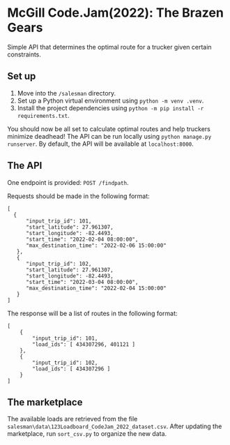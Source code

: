 # McGill Code.Jam(2022): The Brazen Gears

Simple API that determines the optimal route for a trucker given certain constraints.

## Set up
1. Move into the `/salesman` directory.
2. Set up a Python virtual environment using `python -m venv .venv`.
3. Install the project dependencies using `python -m pip install -r requirements.txt`.

You should now be all set to calculate optimal routes and help truckers minimize deadhead! The API can be run locally using `python manage.py runserver`. By default, the API will be available at `localhost:8000`.

## The API
One endpoint is provided: `POST /findpath`.

Requests should be made in the following format:
```
[
  {
      "input_trip_id": 101,
      "start_latitude": 27.961307,
      "start_longitude": -82.4493,
      "start_time": "2022-02-04 08:00:00",
      "max_destination_time": "2022-02-06 15:00:00"
   },
   {
      "input_trip_id": 102,
      "start_latitude": 27.961307,
      "start_longitude": -82.4493,
      "start_time": "2022-03-04 08:00:00",
      "max_destination_time": "2022-02-04 15:00:00"
   }
]
```

The response will be a list of routes in the following format:
```
[
    {​​​​​​​​​​​​​​​​​​​​​​​​​​​​​​​​​​​​​​​​​​​​​​​​
        "input_trip_id": 101,
        "load_ids": [ 434307296, 401121 ]
    }​​​​​​​​​​​​​​​​​​​​​​​​​​​​​​​​​​​​​​​​​,
    {​​​​​​​​​​​​​​​​​​​​​​​​​​​​​​​​​​​​​​​​​​​​​​​​
        "input_trip_id": 102,
        "load_ids": [ 434307296 ]
    }​​​​​​​​​​​​​​​​​​​​​​​​​​​​​​​​​​​​​​​​​
]
```

## The marketplace
The available loads are retrieved from the file `salesman\data\123Loadboard_CodeJam_2022_dataset.csv`. After updating the marketplace, run `sort_csv.py` to organize the new data.
